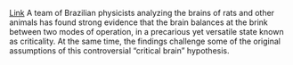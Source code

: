 [Link](https://www.biorxiv.org/content/10.1101/454934v1.full.pdf)
A team of Brazilian physicists analyzing the brains of rats and other animals has found strong evidence that the brain balances at the brink between two modes of operation, in a precarious yet versatile state known as criticality. At the same time, the findings challenge some of the original assumptions of this controversial “critical brain” hypothesis.